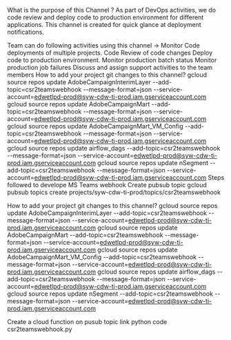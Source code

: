 What is the purpose of this Channel ?
As part of DevOps activities, we do code review and deploy code to production environment for different applications.
This channel is created for quick glance at deployment notifications. 
 
Team can do following activities using this channel ->
Monitor Code deployments of multiple projects.
Code Review of code changes
Deploy code to production environment.
Monitor production batch status
Monitor production job failures
Discuss and assign support activities to the team members
How to add your project git changes to this channel?
gcloud source repos update AdobeCampaignInterimLayer    --add-topic=csr2teamswebhook --message-format=json
               --service-account=edwetlpd-prod@syw-cdw-ti-prod.iam.gserviceaccount.com
gcloud source repos update AdobeCampaignMart            --add-topic=csr2teamswebhook --message-format=json
               --service-account=edwetlpd-prod@syw-cdw-ti-prod.iam.gserviceaccount.com
gcloud source repos update AdobeCampaignMart_VM_Config  --add-topic=csr2teamswebhook --message-format=json
               --service-account=edwetlpd-prod@syw-cdw-ti-prod.iam.gserviceaccount.com
gcloud source repos update airflow_dags                 --add-topic=csr2teamswebhook --message-format=json
               --service-account=edwetlpd-prod@syw-cdw-ti-prod.iam.gserviceaccount.com
gcloud source repos update nSegment                     --add-topic=csr2teamswebhook --message-format=json
               --service-account=edwetlpd-prod@syw-cdw-ti-prod.iam.gserviceaccount.com
Steps followed to develope MS Teams webhook
Create pubsub topic 
gcloud pubsub topics create projects/syw-cdw-ti-prod/topics/csr2teamswebhook
 
How to add your project git changes to this channel?
gcloud source repos update AdobeCampaignInterimLayer    --add-topic=csr2teamswebhook --message-format=json
               --service-account=edwetlpd-prod@syw-cdw-ti-prod.iam.gserviceaccount.com
gcloud source repos update AdobeCampaignMart            --add-topic=csr2teamswebhook --message-format=json
               --service-account=edwetlpd-prod@syw-cdw-ti-prod.iam.gserviceaccount.com
gcloud source repos update AdobeCampaignMart_VM_Config  --add-topic=csr2teamswebhook --message-format=json
               --service-account=edwetlpd-prod@syw-cdw-ti-prod.iam.gserviceaccount.com
gcloud source repos update airflow_dags                 --add-topic=csr2teamswebhook --message-format=json
               --service-account=edwetlpd-prod@syw-cdw-ti-prod.iam.gserviceaccount.com
gcloud source repos update nSegment                     --add-topic=csr2teamswebhook --message-format=json
               --service-account=edwetlpd-prod@syw-cdw-ti-prod.iam.gserviceaccount.com
 
Create a cloud function on pusub topic
    link python code csr2teamswebhook.py
 

